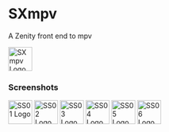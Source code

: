 # SXmpv
A Zenity front end to mpv

<img alt="SXmpv Logo" src="http://ideaware.xyz/images/SXmpv.png" width="48px" height="48px" />

### Screenshots

<img alt="SS01 Logo" src="http://ideaware.xyz/images/SXmpv/SXmpv-SSA01.png" width="48px" height="48px" />

<img alt="SS02 Logo" src="http://ideaware.xyz/images/SXmpv/SXmpv-SSA02.png" width="48px" height="48px" />

<img alt="SS03 Logo" src="http://ideaware.xyz/images/SXmpv/SXmpv-SSA03.png" width="48px" height="48px" />

<img alt="SS04 Logo" src="http://ideaware.xyz/images/SXmpv/SXmpv-SSA04.png" width="48px" height="48px" />

<img alt="SS05 Logo" src="http://ideaware.xyz/images/SXmpv/SXmpv-SSA05.png" width="48px" height="48px" />

<img alt="SS06 Logo" src="http://ideaware.xyz/images/SXmpv/SXmpv-SSA06.png" width="48px" height="48px" />

